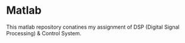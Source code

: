 # Matlab
This matlab repository conatines my assignment of DSP (Digital Signal Processing) & Control System.
